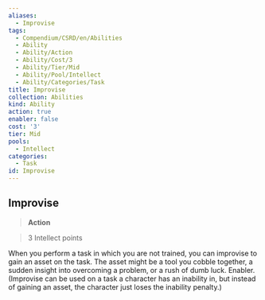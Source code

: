 ```yaml
---
aliases:
  - Improvise
tags:
  - Compendium/CSRD/en/Abilities
  - Ability
  - Ability/Action
  - Ability/Cost/3
  - Ability/Tier/Mid
  - Ability/Pool/Intellect
  - Ability/Categories/Task
title: Improvise
collection: Abilities
kind: Ability
action: true
enabler: false
cost: '3'
tier: Mid
pools:
  - Intellect
categories:
  - Task
id: Improvise
---
```

## Improvise    
>**Action**    
>3 Intellect points  
    
When you perform a task in which you are not trained, you can improvise to gain an asset on the task. The asset might be a tool you cobble together, a sudden insight into overcoming a problem, or a rush of dumb luck. Enabler. (Improvise can be used on a task a character has an inability in, but instead of gaining an asset, the character just loses the inability penalty.)
